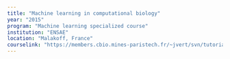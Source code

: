 ```yaml
---
title: "Machine learning in computational biology"
year: "2015"
program: "Machine learning specialized course"
institution: "ENSAE"
location: "Malakoff, France"
courselink: "https://members.cbio.mines-paristech.fr/~jvert/svn/tutorials/course/1502ensae/index.html"
---
```


